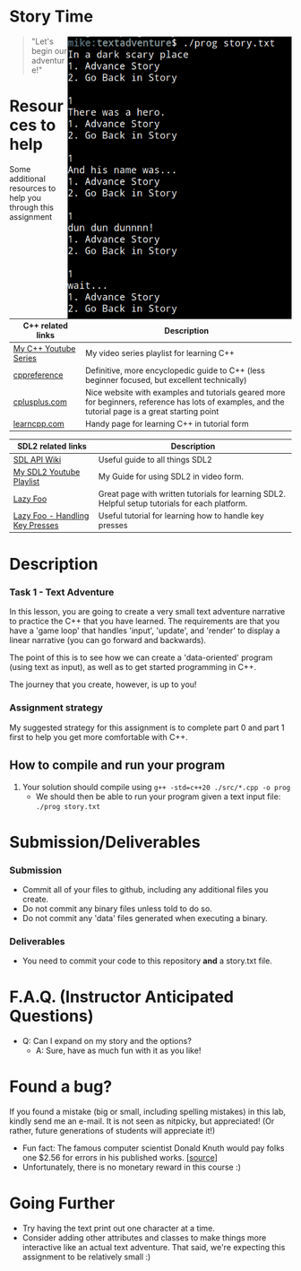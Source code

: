 # Story Time

<img align="right" src="./media/story.png" alt="Stanford Bunny" width="400px"/>

> "Let's begin our adventure!"

# Resources to help

Some additional resources to help you through this assignment

| C++ related links                                   | Description                       |
| --------------------------------------------------  | --------------------------------- |
| [My C++ Youtube Series](https://www.youtube.com/playlist?list=PLvv0ScY6vfd8j-tlhYVPYgiIyXduu6m-L) | My video series playlist for learning C++ |
| [cppreference](https://en.cppreference.com/w/)      | Definitive, more encyclopedic guide to C++ (less beginner focused, but excellent technically) |
| [cplusplus.com](http://www.cplusplus.com)           | Nice website with examples and tutorials geared more for beginners, reference has lots of examples, and the tutorial page is a great starting point |
| [learncpp.com](https://www.learncpp.com/)           | Handy page for learning C++ in tutorial form   |

| SDL2 related links                                    | Description                       |
| --------------------------------------------------    | --------------------------------- |
| [SDL API Wiki](https://wiki.libsdl.org/APIByCategory) | Useful guide to all things SDL2   |
| [My SDL2 Youtube Playlist](https://www.youtube.com/playlist?list=PLvv0ScY6vfd-p1gSnbQhY7vMe2rng0IL0) | My Guide for using SDL2 in video form.   |
| [Lazy Foo](http://lazyfoo.net/tutorials/SDL/)         | Great page with written tutorials for learning SDL2. Helpful setup tutorials for each platform. |
| [Lazy Foo - Handling Key Presses](https://lazyfoo.net/tutorials/SDL/04_key_presses/index.php) | Useful tutorial for learning how to handle key presses | 


# Description


### Task 1 - Text Adventure

In this lesson, you are going to create a very small text adventure narrative to practice the C++ that you have learned. The requirements are that you have a 'game loop' that handles 'input', 'update', and 'render' to display a linear narrative (you can go forward and backwards).

The point of this is to see how we can create a 'data-oriented' program (using text as input), as well as to get started programming in C++.

The journey that you create, however, is up to you!

### Assignment strategy

My suggested strategy for this assignment is to complete part 0 and part 1 first to help you get more comfortable with C++.


## How to compile and run your program

1. Your solution should compile using `g++ -std=c++20 ./src/*.cpp -o prog` 
	- We should then be able to run your program given a text input file: `./prog story.txt`

# Submission/Deliverables

### Submission

- Commit all of your files to github, including any additional files you create.
- Do not commit any binary files unless told to do so.
- Do not commit any 'data' files generated when executing a binary.

### Deliverables

* You need to commit your code to this repository **and** a story.txt file.

# F.A.Q. (Instructor Anticipated Questions)

* Q: Can I expand on my story and the options?
  * A: Sure, have as much fun with it as you like!

# Found a bug?

If you found a mistake (big or small, including spelling mistakes) in this lab, kindly send me an e-mail. It is not seen as nitpicky, but appreciated! (Or rather, future generations of students will appreciate it!)

- Fun fact: The famous computer scientist Donald Knuth would pay folks one $2.56 for errors in his published works. [[source](https://en.wikipedia.org/wiki/Knuth_reward_check)]
- Unfortunately, there is no monetary reward in this course :)

# Going Further

- Try having the text print out one character at a time.
- Consider adding other attributes and classes to make things more interactive like an actual text adventure. That said, we're expecting this assignment to be relatively small :)
